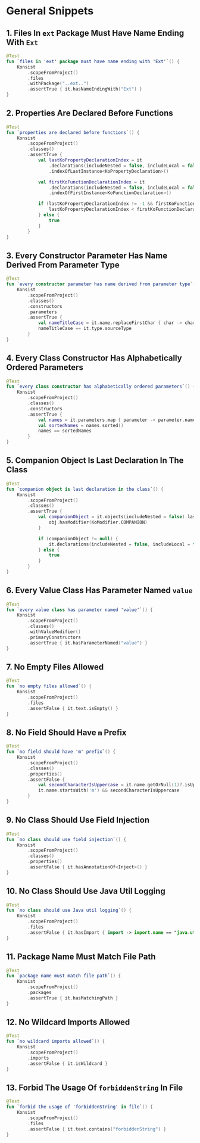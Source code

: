 # General Snippets

## 1. Files In `ext` Package Must Have Name Ending With `Ext`

```kotlin
@Test
fun `files in 'ext' package must have name ending with 'Ext'`() {
    Konsist
        .scopeFromProject()
        .files
        .withPackage("..ext..")
        .assertTrue { it.hasNameEndingWith("Ext") }
}
```

## 2. Properties Are Declared Before Functions

```kotlin
@Test
fun `properties are declared before functions`() {
    Konsist
        .scopeFromProject()
        .classes()
        .assertTrue {
            val lastKoPropertyDeclarationIndex = it
                .declarations(includeNested = false, includeLocal = false)
                .indexOfLastInstance<KoPropertyDeclaration>()

            val firstKoFunctionDeclarationIndex = it
                .declarations(includeNested = false, includeLocal = false)
                .indexOfFirstInstance<KoFunctionDeclaration>()

            if (lastKoPropertyDeclarationIndex != -1 && firstKoFunctionDeclarationIndex != -1) {
                lastKoPropertyDeclarationIndex < firstKoFunctionDeclarationIndex
            } else {
                true
            }
        }
}
```

## 3. Every Constructor Parameter Has Name Derived From Parameter Type

```kotlin
@Test
fun `every constructor parameter has name derived from parameter type`() {
    Konsist
        .scopeFromProject()
        .classes()
        .constructors
        .parameters
        .assertTrue {
            val nameTitleCase = it.name.replaceFirstChar { char -> char.titlecase(Locale.getDefault()) }
            nameTitleCase == it.type.sourceType
        }
}
```

## 4. Every Class Constructor Has Alphabetically Ordered Parameters

```kotlin
@Test
fun `every class constructor has alphabetically ordered parameters`() {
    Konsist
        .scopeFromProject()
        .classes()
        .constructors
        .assertTrue {
            val names = it.parameters.map { parameter -> parameter.name }
            val sortedNames = names.sorted()
            names == sortedNames
        }
}
```

## 5. Companion Object Is Last Declaration In The Class

```kotlin
@Test
fun `companion object is last declaration in the class`() {
    Konsist
        .scopeFromProject()
        .classes()
        .assertTrue {
            val companionObject = it.objects(includeNested = false).lastOrNull { obj ->
                obj.hasModifier(KoModifier.COMPANION)
            }

            if (companionObject != null) {
                it.declarations(includeNested = false, includeLocal = false).last() == companionObject
            } else {
                true
            }
        }
}
```

## 6. Every Value Class Has Parameter Named `value`

```kotlin
@Test
fun `every value class has parameter named 'value'`() {
    Konsist
        .scopeFromProject()
        .classes()
        .withValueModifier()
        .primaryConstructors
        .assertTrue { it.hasParameterNamed("value") }
}
```

## 7. No Empty Files Allowed

```kotlin
@Test
fun `no empty files allowed`() {
    Konsist
        .scopeFromProject()
        .files
        .assertFalse { it.text.isEmpty() }
}
```

## 8. No Field Should Have `m` Prefix

```kotlin
@Test
fun `no field should have 'm' prefix`() {
    Konsist
        .scopeFromProject()
        .classes()
        .properties()
        .assertFalse {
            val secondCharacterIsUppercase = it.name.getOrNull(1)?.isUpperCase() ?: false
            it.name.startsWith('m') && secondCharacterIsUppercase
        }
}
```

## 9. No Class Should Use Field Injection

```kotlin
@Test
fun `no class should use field injection`() {
    Konsist
        .scopeFromProject()
        .classes()
        .properties()
        .assertFalse { it.hasAnnotationOf<Inject>() }
}
```

## 10. No Class Should Use Java Util Logging

```kotlin
@Test
fun `no class should use Java util logging`() {
    Konsist
        .scopeFromProject()
        .files
        .assertFalse { it.hasImport { import -> import.name == "java.util.logging.." } }
}
```

## 11. Package Name Must Match File Path

```kotlin
@Test
fun `package name must match file path`() {
    Konsist
        .scopeFromProject()
        .packages
        .assertTrue { it.hasMatchingPath }
}
```

## 12. No Wildcard Imports Allowed

```kotlin
@Test
fun `no wildcard imports allowed`() {
    Konsist
        .scopeFromProject()
        .imports
        .assertFalse { it.isWildcard }
}
```

## 13. Forbid The Usage Of `forbiddenString` In File

```kotlin
@Test
fun `forbid the usage of 'forbiddenString' in file`() {
    Konsist
        .scopeFromProject()
        .files
        .assertFalse { it.text.contains("forbiddenString") }
}
```

